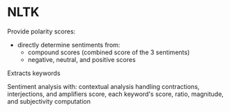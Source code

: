 # NLTK
Provide polarity scores:
- directly determine sentiments from:
    - compound scores (combined score of the 3 sentiments)
    - negative, neutral, and positive scores

Extracts keywords

Sentiment analysis with:
contextual analysis handling contractions, interjections, and amplifiers
score, each keyword's score, ratio, magnitude, and subjectivity computation
